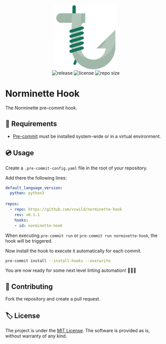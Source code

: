 <div align="center">
    <img src=".github/assets/hook.svg" width="200px" />
    <div>
        <img src="https://img.shields.io/github/v/release/vcwild/norminette-hook?include_prereleases&color=%23FBC86D&style=flat-square" alt="release">
        <img src="https://img.shields.io/github/license/vcwild/norminette-hook?color=%23FBC86D&style=flat-square" alt="license" />
        <img src="https://img.shields.io/github/repo-size/vcwild/norminette-hook?color=%23FBC86D&style=flat-square" alt="repo size" />
    </div>
</div>

# Norminette Hook

The Norminette pre-commit hook.

## 📝 Requirements

- [Pre-commit](https://pre-commit.com/index.html) must be installed system-wide or in a virtual environment.

## 💿 Usage

Create a `.pre-commit-config.yaml` file in the root of your repository.

Add there the following lines:

```yaml
default_language_version:
  python: python3

repos:
  - repo: https://github.com/vcwild/norminette-hook
    rev: v0.1.1
    hooks:
    - id: norminette-hook
```

When executing `pre-commit run` or `pre-commit run norminette-hook`, the hook will be triggered.

Now install the hook to execute it automatically for each commit.

```bash
pre-commit install --install-hooks --overwrite
```

You are now ready for some next level linting automation! 👨‍🚀🚀

## 🤝 Contributing

Fork the repository and create a pull request.

## 🏷️ License

The project is under the [MIT License](https://opensource.org/licenses/MIT). The software is provided as is, without warranty of any kind.
